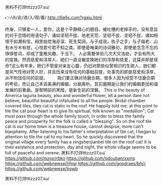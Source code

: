 
黑料不打烊tttzzz07.su/




👉/点/此/进/入/观/看/ http://6e6s.com?rgaiu.html




终身，只够爱一人，爱你，这是个平静精心的题目。被吐槽的老掉牙的，没有意旨的对于恋情的用语句子，诸如坚韧不拔、地老天荒、坚韧不拔、坚韧不拔，诸如相恨不如潮有信，相思始觉海非深、死生契阔，与子成说，执子之手，与子偕老、山有木兮木有枝，心悦君兮君不知之类。即使是唯美的诗词雅句，即使是念念不忘的铮铮誓词，却成了童稚风趣，于当下。
人必需要体验几次大灾浩劫，才会有所大的变换。然而慈爱和淳厚人，她们一直没辙变换她们的淳厚和慈爱，这莫非即是宿命?这么有年来，她们不管是对亲友心腹，仍旧对那些似曾相识的生疏人，她们都是风气性地对旁人好，并且历来没有任何的基础前提，处事凭的即是慈爱和淳厚，从不附加任何的前提。
　　我们要正确对待磨合期，很多人因为经受不住磨合期的考验，而让自己本该美满的婚姻，分崩离析。其实磨期是让我们的婚姻更加和谐发展的前奏曲。是黎明前的黑暗，是新生前的涅磐。
This is the beauty of America laguna beauty, also and wonderful flower, let a person dare not believe, beautiful beautiful infatuated to all the people.
Bridal chamber covered tiles, tiles cat is static in the roof.
He happily told me: at this point to tile the cat pour heart is to give its spiritual, folk known as "medallion";
Cat must pass through the whole family touch, in order to bless the family peace and prosperity for the folk is called a "blessing".
So on the roof tile cat is our home town is a treasure house, cannot despise, more can't blasphemy.
After listening to his father's interpretation of tile cat, I began to attention to tile the cat to my heart.
So he quickly discovered that the original village every family has a xingshenjianbei tile on the roof cat!
It is their existence and protection, day and night, the whole village seems to be full of peaceful and serene.
黑料不打烊tttzzz07.su/ https://github.com/itunsr/rbko
https://github.com/qdouban/xxms
https://github.com/webnewse/hfnw
https://github.com/goodraes/bhcj
https://github.com/webnewse/bowb





黑料不打烊tttzzz07.su/
